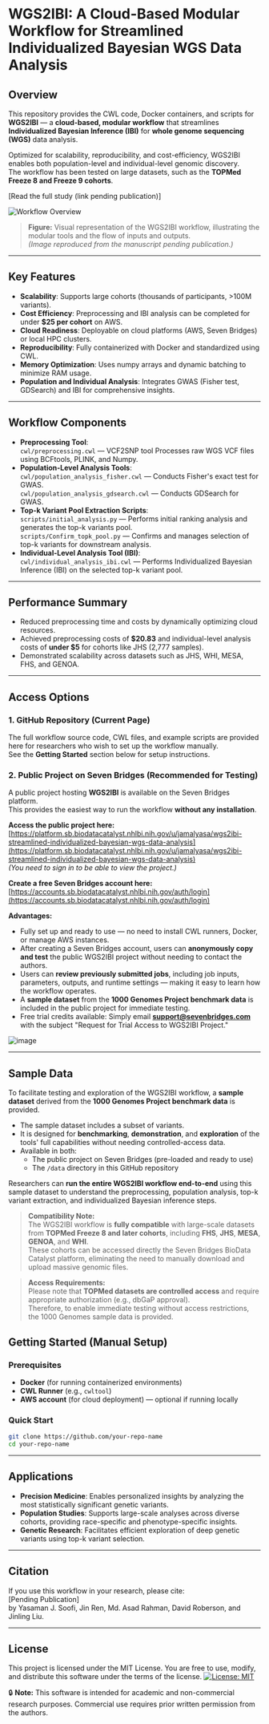 # WGS2IBI: A Cloud-Based Modular Workflow for Streamlined Individualized Bayesian WGS Data Analysis

## Overview
This repository provides the CWL code, Docker containers, and scripts for **WGS2IBI** — a **cloud-based, modular workflow** that streamlines **Individualized Bayesian Inference (IBI)** for **whole genome sequencing (WGS)** data analysis.  

Optimized for scalability, reproducibility, and cost-efficiency, WGS2IBI enables both population-level and individual-level genomic discovery.  
The workflow has been tested on large datasets, such as the **TOPMed Freeze 8 and Freeze 9 cohorts**.

[Read the full study (link pending publication)]  




![Workflow Overview](https://github.com/user-attachments/assets/26c19d09-ae10-44e0-a802-77193d927d67)
> **Figure:** Visual representation of the WGS2IBI workflow, illustrating the modular tools and the flow of inputs and outputs.  
> *(Image reproduced from the manuscript pending publication.)*
>
> 
---

## Key Features  
- **Scalability**: Supports large cohorts (thousands of participants, >100M variants).  
- **Cost Efficiency**: Preprocessing and IBI analysis can be completed for under **$25 per cohort** on AWS.  
- **Cloud Readiness**: Deployable on cloud platforms (AWS, Seven Bridges) or local HPC clusters.  
- **Reproducibility**: Fully containerized with Docker and standardized using CWL.  
- **Memory Optimization**: Uses numpy arrays and dynamic batching to minimize RAM usage.  
- **Population and Individual Analysis**: Integrates GWAS (Fisher test, GDSearch) and IBI for comprehensive insights.  

---

## Workflow Components
- **Preprocessing Tool**:  
  `cwl/preprocessing.cwl` — VCF2SNP tool Processes raw WGS VCF files using BCFtools, PLINK, and Numpy.
- **Population-Level Analysis Tools**:  
  `cwl/population_analysis_fisher.cwl` — Conducts Fisher's exact test for GWAS.  
  `cwl/population_analysis_gdsearch.cwl` — Conducts GDSearch for GWAS.
- **Top-k Variant Pool Extraction Scripts**:  
  `scripts/initial_analysis.py` — Performs initial ranking analysis and generates the top-k variants pool.  
  `scripts/Confirm_topk_pool.py` — Confirms and manages selection of top-k variants for downstream analysis.
- **Individual-Level Analysis Tool (IBI)**:  
  `cwl/individual_analysis_ibi.cwl` — Performs Individualized Bayesian Inference (IBI) on the selected top-k variant pool.

---

## Performance Summary
- Reduced preprocessing time and costs by dynamically optimizing cloud resources.
- Achieved preprocessing costs of **$20.83** and individual-level analysis costs of **under $5** for cohorts like JHS (2,777 samples).
- Demonstrated scalability across datasets such as JHS, WHI, MESA, FHS, and GENOA.


---


## Access Options

### 1. GitHub Repository (Current Page)
The full workflow source code, CWL files, and example scripts are provided here for researchers who wish to set up the workflow manually.  
See the **Getting Started** section below for setup instructions.

### 2. Public Project on Seven Bridges (Recommended for Testing)
A public project hosting **WGS2IBI** is available on the Seven Bridges platform.  
This provides the easiest way to run the workflow **without any installation**.  

**Access the public project here:**  
[https://platform.sb.biodatacatalyst.nhlbi.nih.gov/u/jamalyasa/wgs2ibi-streamlined-individualized-bayesian-wgs-data-analysis](https://platform.sb.biodatacatalyst.nhlbi.nih.gov/u/jamalyasa/wgs2ibi-streamlined-individualized-bayesian-wgs-data-analysis)  
*(You need to sign in to be able to view the project.)*

**Create a free Seven Bridges account here:**  
[https://accounts.sb.biodatacatalyst.nhlbi.nih.gov/auth/login](https://accounts.sb.biodatacatalyst.nhlbi.nih.gov/auth/login)


**Advantages:**
- Fully set up and ready to use — no need to install CWL runners, Docker, or manage AWS instances.
- After creating a Seven Bridges account, users can **anonymously copy and test** the public WGS2IBI project without needing to contact the authors.
- Users can **review previously submitted jobs**, including job inputs, parameters, outputs, and runtime settings — making it easy to learn how the workflow operates.
- A **sample dataset** from the **1000 Genomes Project benchmark data** is included in the public project for immediate testing.
- Free trial credits available: Simply email **support@sevenbridges.com** with the subject "Request for Trial Access to WGS2IBI Project."

![image](https://github.com/user-attachments/assets/b336585e-9499-443d-a8cb-2fccc6935ffd)


---

## Sample Data

To facilitate testing and exploration of the WGS2IBI workflow, a **sample dataset** derived from the **1000 Genomes Project benchmark data** is provided.

- The sample dataset includes a subset of variants.
- It is designed for **benchmarking**, **demonstration**, and **exploration** of the tools' full capabilities without needing controlled-access data.
- Available in both:
  - The public project on Seven Bridges (pre-loaded and ready to use)
  - The `/data` directory in this GitHub repository

Researchers can **run the entire WGS2IBI workflow end-to-end** using this sample dataset to understand the preprocessing, population analysis, top-k variant extraction, and individualized Bayesian inference steps.

> **Compatibility Note:**  
> The WGS2IBI workflow is **fully compatible** with large-scale datasets from **TOPMed Freeze 8 and later cohorts**, including **FHS**, **JHS**, **MESA**, **GENOA**, and **WHI**.  
> These cohorts can be accessed directly the Seven Bridges BioData Catalyst platform, eliminating the need to manually download and upload massive genomic files.

> **Access Requirements:**  
> Please note that **TOPMed datasets are controlled access** and require appropriate authorization (e.g., dbGaP approval).  
> Therefore, to enable immediate testing without access restrictions, the 1000 Genomes sample data is provided.


## Getting Started (Manual Setup)

### Prerequisites
- **Docker** (for running containerized environments)
- **CWL Runner** (e.g., `cwltool`)
- **AWS account** (for cloud deployment) — optional if running locally

### Quick Start
```bash
git clone https://github.com/your-repo-name
cd your-repo-name
```

---

## Applications
- **Precision Medicine**: Enables personalized insights by analyzing the most statistically significant genetic variants.
- **Population Studies**: Supports large-scale analyses across diverse cohorts, providing race-specific and phenotype-specific insights.
- **Genetic Research**: Facilitates efficient exploration of deep genetic variants using top-k variant selection.

---

## Citation
If you use this workflow in your research, please cite:  
[Pending Publication]  
by Yasaman J. Soofi, Jin Ren, Md. Asad Rahman, David Roberson, and Jinling Liu.

---

## License
This project is licensed under the MIT License.
You are free to use, modify, and distribute this software under the terms of the license.
[![License: MIT](https://img.shields.io/badge/License-MIT-yellow.svg)](LICENSE)

🔒 **Note:** This software is intended for academic and non-commercial research purposes. Commercial use requires prior written permission from the authors.

